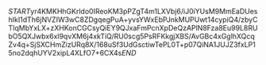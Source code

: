 $START$yr4KMKHhGKrldo0IReoKM3pPZgT4m1LXVbj6/iJ0iYUsM9MmEaDUeshIkI1dTh6jNVZIW3wC8ZDgqegPuA+yvsYWxEbPJnkMUPUwt14cypiQ4/zbyCTIqMbYxLX+zXHKonCGCsyQiEY9QJxaFmPcnXpDeQzAPlN8Fza8Eu99L8RUbO5QXJwbx6xl9qvXM6j4xkTiQ/RU0scg5PsRFKkgjXBS/AvGBc4xGglhXQcqZv4q+SjSXCHmZizURq8X/168uSf3UdGsctiwTePL0T+p07QiNA1JUJZ3fxLP15no2dqhUYV2xipL4XLfO7+6CX4s$END$